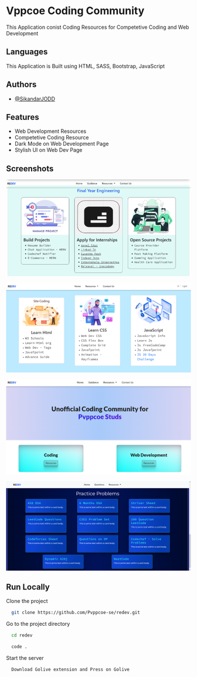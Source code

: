 
# Vppcoe Coding Community

This Application conist Coding Resources for Competetive Coding and Web Development






## Languages

This Application is Built using HTML, SASS, Bootstrap, JavaScript



## Authors

- [@SikandarJODD](https://github.com/SikandarJODD)


## Features

- Web Development Resources
- Competetive Coding Resource
- Dark Mode on Web Development Page
- Stylish UI on Web Dev Page


## Screenshots

![App Screenshot](/output3.png)


![App Screenshot](/output1.png)


![App Screenshot](/output2.png)

![App Screenshot](/output4.png/)


## Run Locally

Clone the project

```bash
  git clone https://github.com/Pvppcoe-se/redev.git
```

Go to the project directory

```bash
  cd redev
```

```bash
  code .
```

Start the server

```bash
  Download Golive extension and Press on Golive 
```

